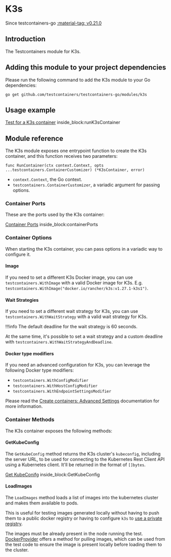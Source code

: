# K3s

Since testcontainers-go <a href="https://github.com/testcontainers/testcontainers-go/releases/tag/v0.21.0"><span class="tc-version">:material-tag: v0.21.0</span></a>

## Introduction

The Testcontainers module for K3s.

## Adding this module to your project dependencies

Please run the following command to add the K3s module to your Go dependencies:

```
go get github.com/testcontainers/testcontainers-go/modules/k3s
```

## Usage example

<!--codeinclude-->
[Test for a K3s container](../../modules/k3s/k3s_test.go) inside_block:runK3sContainer
<!--/codeinclude-->

## Module reference

The K3s module exposes one entrypoint function to create the K3s container, and this function receives two parameters:

```golang
func RunContainer(ctx context.Context, opts ...testcontainers.ContainerCustomizer) (*K3sContainer, error)
```

- `context.Context`, the Go context.
- `testcontainers.ContainerCustomizer`, a variadic argument for passing options.


### Container Ports
These are the ports used by the K3s container:
<!--codeinclude-->
[Container Ports](../../modules/k3s/k3s.go) inside_block:containerPorts
<!--/codeinclude-->

### Container Options

When starting the K3s container, you can pass options in a variadic way to configure it.

#### Image

If you need to set a different K3s Docker image, you can use `testcontainers.WithImage` with a valid Docker image
for K3s. E.g. `testcontainers.WithImage("docker.io/rancher/k3s:v1.27.1-k3s1")`.

#### Wait Strategies

If you need to set a different wait strategy for K3s, you can use `testcontainers.WithWaitStrategy` with a valid wait strategy
for K3s.

!!!info
    The default deadline for the wait strategy is 60 seconds.

At the same time, it's possible to set a wait strategy and a custom deadline with `testcontainers.WithWaitStrategyAndDeadline`.

#### Docker type modifiers

If you need an advanced configuration for K3s, you can leverage the following Docker type modifiers:

- `testcontainers.WithConfigModifier`
- `testcontainers.WithHostConfigModifier`
- `testcontainers.WithEndpointSettingsModifier`

Please read the [Create containers: Advanced Settings](../features/creating_container.md#advanced-settings) documentation for more information.

### Container Methods

The K3s container exposes the following methods:

#### GetKubeConfig

The `GetKubeConfig` method returns the K3s cluster's `kubeconfig`, including the server URL, to be used for connecting
to the Kubernetes Rest Client API using a Kubernetes client. It'll be returned in the format of `[]bytes`.

<!--codeinclude-->
[Get KubeConifg](../../modules/k3s/k3s_test.go) inside_block:GetKubeConfig
<!--/codeinclude-->

#### LoadImages

The `LoadImages` method loads a list of images into the kubernetes cluster and makes them available to pods.

This is useful for testing images generated locally without having to push them to a public docker registry or having to configure `k3s` to [use a private registry](https://docs.k3s.io/installation/private-registry).

The images must be already present in the node running the test. [DockerProvider](https://pkg.go.dev/github.com/testcontainers/testcontainers-go#DockerProvider) offers a method for pulling images, which can be used from the test code to ensure the image is present locally before loading them to the cluster.
